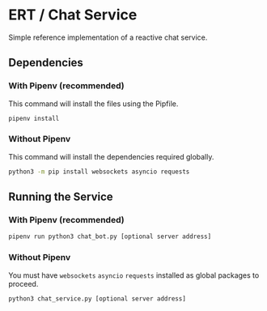 # ERT / Chat Service

Simple reference implementation of a reactive chat service.

## Dependencies

### With Pipenv (recommended)

This command will install the files using the Pipfile.

``` bash
pipenv install
```

### Without Pipenv

This command will install the dependencies required globally.

``` bash
python3 -m pip install websockets asyncio requests
```

## Running the Service

### With Pipenv (recommended)

``` bash
pipenv run python3 chat_bot.py [optional server address]
```

### Without Pipenv

You must have `websockets`  `asyncio`  `requests` installed as global packages to proceed.

``` bash
python3 chat_service.py [optional server address]
```